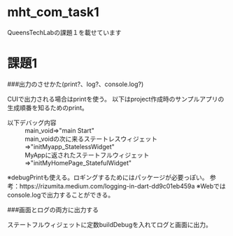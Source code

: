 # mht_com_task1

QueensTechLabの課題１を載せています

# 課題1
###出力のさせかた(print?、log?、console.log?)

CUIで出力される場合はprintを使う。
以下はproject作成時のサンプルアプリの生成順番を知るためのprint。
<dl>
  <dt>以下デバッグ内容</dt>
  <dd>main_void=>"main Start"</dd>
  <dd>main_voidの次に来るステートレスウィジェット=>"initMyapp_StatelessWidget"</dd>
  <dd>MyAppに返されたステートフルウィジェット=>"initMyHomePage_StatefulWidget"</dd>
</dl>
※debugPrintも使える。ロギングするためにはパッケージが必要っぽい。
参考：https://rizumita.medium.com/logging-in-dart-dd9c01eb459a
※Webではconsole.logで出力することができる。

###画面とログの両方に出力する

ステートフルウィジェットに定数buildDebugを入れてログと画面に出力。